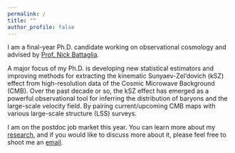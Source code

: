 ```yaml
---
permalink: /
title: ""
author_profile: false
---
```


I am a final-year Ph.D. candidate working on observational cosmology and advised by [Prof. Nick Battaglia](https://astro.cornell.edu/nicholas-battaglia). 

A major focus of my Ph.D. is developing new statistical estimators and improving methods for extracting the kinematic Sunyaev-Zel’dovich (kSZ) effect from high-resolution data of the Cosmic Microwave Background (CMB). Over the past decade or so, the kSZ effect has emerged as a powerful observational tool for inferring the distribution of baryons and the large-scale velocity field. By pairing current/upcoming CMB maps with various large-scale structure (LSS) surveys.


I am on the postdoc job market this year. You can learn more about my [research](/research/), and if you would like to discuss more about it, please feel free to shoot me an [email](mailto:rp585@cornell.edu).













<!-- old code -->

<!-- ---
layout: splash
title: "Hi, I'm Your Name"
permalink: /
header:
  overlay_color: "#000"
  overlay_filter: "0.5"
  overlay_image: /assets/images/header-bg.jpg
  actions:
    - label: "View My Work"
      url: "/projects/"
excerpt: "Welcome to my personal portfolio site — showcasing my projects, research, and ideas."
intro: 
  - excerpt: 'I am Raagini Patki, a sixth year Ph.D. candidate in Astronomy at Cornell University advised by [Nick Battaglia](https://astro.cornell.edu/nicholas-battaglia).  My research is broadly focused on probing fundamental physics in novel ways using the kinematic Sunyaev-Zel’dovich (kSZ) effect.  
  You can learn more [about me](/about/), or explore my featured projects below.'
# feature_row:
#   - image_path: /assets/images/project1.png
#     alt: "Project 1"
#     title: "Project One"
#     excerpt: "A short description of project one goes here."
#     url: "/projects/project1/"
#     btn_label: "Read More"
#     btn_class: "btn--primary"
#   - image_path: /assets/images/project2.png
#     alt: "Project 2"
#     title: "Project Two"
#     excerpt: "A short description of project two goes here."
#     url: "/projects/project2/"
#     btn_label: "Read More"
#     btn_class: "btn--primary"
#   - image_path: /assets/images/project3.png
#     alt: "Project 3"
#     title: "Project Three"
#     excerpt: "A short description of project three goes here."
#     url: "/projects/project3/"
#     btn_label: "Read More"
#     btn_class: "btn--primary"
---

{% include feature_row id="intro" type="center" %}

{% include feature_row %}
 -->